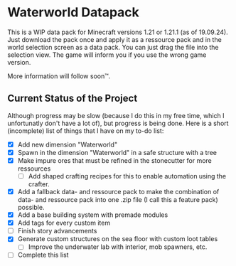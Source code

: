 # Waterworld Datapack

This is a WIP data pack for Minecraft versions 1.21 or 1.21.1 (as of 19.09.24). Just download the pack once and apply it as a ressource pack and in the world selection screen as a data pack. You can just drag the file into the selection view. The game will inform you if you use the wrong game version.

More information will follow soon™.

## Current Status of the Project

Although progress may be slow (because I do this in my free time, which I unfortunatly don't have a lot of), but progress is being done. Here is a short (incomplete) list of things that I have on my to-do list:
- [x] Add new dimension "Waterworld"
- [x] Spawn in the dimension "Waterworld" in a safe structure with a tree
- [x] Make impure ores that must be refined in the stonecutter for more ressources
    - [ ] Add shaped crafting recipes for this to enable automation using the crafter.
- [x] Add a fallback data- and ressource pack to make the combination of data- and ressource pack into one .zip file (I call this a feature pack) possible.
- [x] Add a base building system with premade modules
- [x] Add tags for every custom item
- [ ] Finish story advancements
- [x] Generate custom structures on the sea floor with custom loot tables
    - [ ] Improve the underwater lab with interior, mob spawners, etc.
- [ ] Complete this list